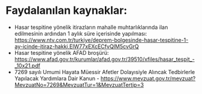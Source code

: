 # Faydalanılan kaynaklar:  
- Hasar tespitine yönelik itirazların mahalle muhtarlıklarında ilan edilmesinin ardından 1 aylık süre içerisinde yapılması: https://www.ntv.com.tr/turkiye/deprem-bolgesinde-hasar-tespitine-1-ay-icinde-itiraz-hakki,ElW77xEXcECfvQIM5cvGrQ
- Hasar tespitine yönelik AFAD broşürü: https://www.afad.gov.tr/kurumlar/afad.gov.tr/39510/xfiles/hasar_tespit_-_10x21.pdf  
- 7269 sayılı Umumi Hayata Müessir Afetler Dolayısiyle Alıncak Tedbirlerle Yapılacak Yardımlara Dair Kanun - https://www.mevzuat.gov.tr/mevzuat?MevzuatNo=7269&MevzuatTur=1&MevzuatTertip=3
